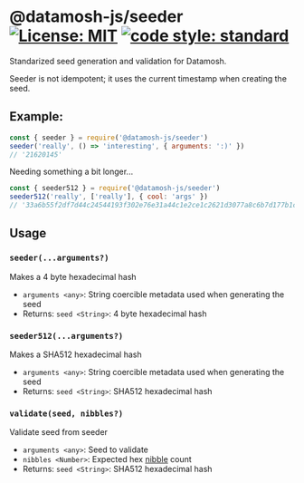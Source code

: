 # @datamosh-js/seeder [![License: MIT](https://img.shields.io/badge/license-MIT-blue)](https://opensource.org/licenses/MIT) [![code style: standard](https://img.shields.io/badge/code_style-standard-brightgreen.svg)](https://standardjs.com/)

Standarized seed generation and validation for Datamosh.

Seeder is not idempotent; it uses the current timestamp when creating the seed.

## Example:
```js
const { seeder } = require('@datamosh-js/seeder')
seeder('really', () => 'interesting', { arguments: ':)' })
// '21620145'
```

Needing something a bit longer...
```js
const { seeder512 } = require('@datamosh-js/seeder')
seeder512('really', ['really'], { cool: 'args' })
// '33a6b55f2df7d44c24544193f302e76e31a44c1e2ce1c2621d3077a8c6b7d177b1c0bd08bd2319bb16aa2556197ffcd5f521d228865599eecc6645d53f44fd12'
```

## Usage
### `seeder(...arguments?)`
Makes a 4 byte hexadecimal hash
* `arguments <any>`: String coercible metadata used when generating the seed
* Returns: `seed <String>`: 4 byte hexadecimal hash

### `seeder512(...arguments?)`
Makes a SHA512 hexadecimal hash
* `arguments <any>`: String coercible metadata used when generating the seed
* Returns: `seed <String>`: SHA512 hexadecimal hash

### `validate(seed, nibbles?)`
Validate seed from seeder
* `arguments <any>`: Seed to validate
* `nibbles <Number>`: Expected hex [nibble](https://en.wikipedia.org/wiki/Nibble) count
* Returns: `seed <String>`: SHA512 hexadecimal hash